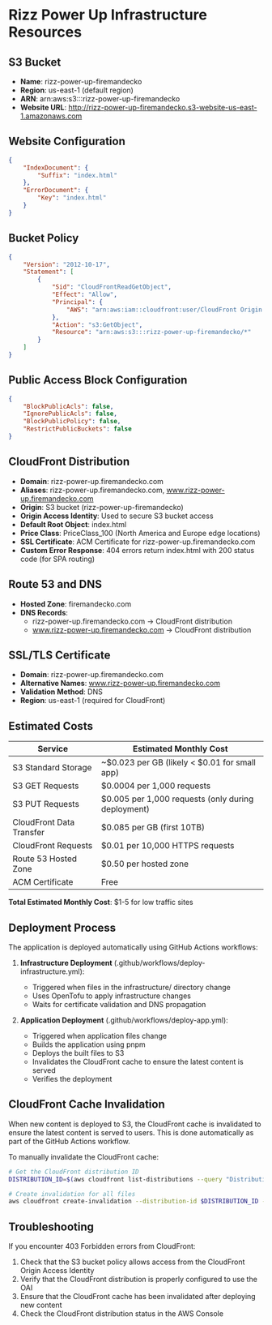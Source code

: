 # Rizz Power Up Infrastructure Resources

## S3 Bucket
- **Name**: rizz-power-up-firemandecko
- **Region**: us-east-1 (default region)
- **ARN**: arn:aws:s3:::rizz-power-up-firemandecko
- **Website URL**: http://rizz-power-up-firemandecko.s3-website-us-east-1.amazonaws.com

## Website Configuration
```json
{
    "IndexDocument": {
        "Suffix": "index.html"
    },
    "ErrorDocument": {
        "Key": "index.html"
    }
}
```

## Bucket Policy
```json
{
    "Version": "2012-10-17",
    "Statement": [
        {
            "Sid": "CloudFrontReadGetObject",
            "Effect": "Allow",
            "Principal": {
                "AWS": "arn:aws:iam::cloudfront:user/CloudFront Origin Access Identity [OAI_ID]"
            },
            "Action": "s3:GetObject",
            "Resource": "arn:aws:s3:::rizz-power-up-firemandecko/*"
        }
    ]
}
```

## Public Access Block Configuration
```json
{
    "BlockPublicAcls": false,
    "IgnorePublicAcls": false,
    "BlockPublicPolicy": false,
    "RestrictPublicBuckets": false
}
```

## CloudFront Distribution
- **Domain**: rizz-power-up.firemandecko.com
- **Aliases**: rizz-power-up.firemandecko.com, www.rizz-power-up.firemandecko.com
- **Origin**: S3 bucket (rizz-power-up-firemandecko)
- **Origin Access Identity**: Used to secure S3 bucket access
- **Default Root Object**: index.html
- **Price Class**: PriceClass_100 (North America and Europe edge locations)
- **SSL Certificate**: ACM Certificate for rizz-power-up.firemandecko.com
- **Custom Error Response**: 404 errors return index.html with 200 status code (for SPA routing)

## Route 53 and DNS
- **Hosted Zone**: firemandecko.com
- **DNS Records**:
  - rizz-power-up.firemandecko.com -> CloudFront distribution
  - www.rizz-power-up.firemandecko.com -> CloudFront distribution

## SSL/TLS Certificate
- **Domain**: rizz-power-up.firemandecko.com
- **Alternative Names**: www.rizz-power-up.firemandecko.com
- **Validation Method**: DNS
- **Region**: us-east-1 (required for CloudFront)

## Estimated Costs

| Service | Estimated Monthly Cost |
|---------|------------------------|
| S3 Standard Storage | ~$0.023 per GB (likely < $0.01 for small app) |
| S3 GET Requests | $0.0004 per 1,000 requests |
| S3 PUT Requests | $0.005 per 1,000 requests (only during deployment) |
| CloudFront Data Transfer | $0.085 per GB (first 10TB) |
| CloudFront Requests | $0.01 per 10,000 HTTPS requests |
| Route 53 Hosted Zone | $0.50 per hosted zone |
| ACM Certificate | Free |

**Total Estimated Monthly Cost**: $1-5 for low traffic sites

## Deployment Process

The application is deployed automatically using GitHub Actions workflows:

1. **Infrastructure Deployment** (.github/workflows/deploy-infrastructure.yml):
   - Triggered when files in the infrastructure/ directory change
   - Uses OpenTofu to apply infrastructure changes
   - Waits for certificate validation and DNS propagation

2. **Application Deployment** (.github/workflows/deploy-app.yml):
   - Triggered when application files change
   - Builds the application using pnpm
   - Deploys the built files to S3
   - Invalidates the CloudFront cache to ensure the latest content is served
   - Verifies the deployment

## CloudFront Cache Invalidation

When new content is deployed to S3, the CloudFront cache is invalidated to ensure the latest content is served to users. This is done automatically as part of the GitHub Actions workflow.

To manually invalidate the CloudFront cache:

```bash
# Get the CloudFront distribution ID
DISTRIBUTION_ID=$(aws cloudfront list-distributions --query "DistributionList.Items[?Aliases.Items[?contains(@, 'rizz-power-up.firemandecko.com')]].Id" --output text --profile rizz-power-up)

# Create invalidation for all files
aws cloudfront create-invalidation --distribution-id $DISTRIBUTION_ID --paths "/*" --profile rizz-power-up
```

## Troubleshooting

If you encounter 403 Forbidden errors from CloudFront:

1. Check that the S3 bucket policy allows access from the CloudFront Origin Access Identity
2. Verify that the CloudFront distribution is properly configured to use the OAI
3. Ensure that the CloudFront cache has been invalidated after deploying new content
4. Check the CloudFront distribution status in the AWS Console